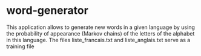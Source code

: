 # word-generator
This application allows to generate new words in a given language by using the probability of appearance (Markov chains) of the letters of the alphabet in this language. The files liste_francais.txt and liste_anglais.txt serve as a training file
